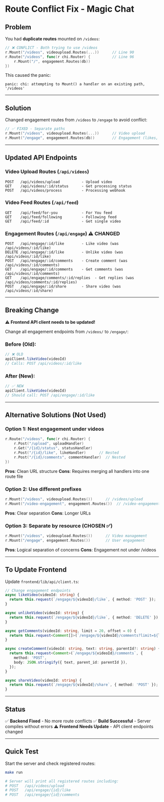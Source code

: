 # Route Conflict Fix - Magic Chat

## Problem

You had **duplicate routes** mounted on `/videos`:

```go
// ❌ CONFLICT - Both trying to use /videos
r.Mount("/videos", videoupload.Routes(...))      // Line 90
r.Route("/videos", func(r chi.Router) {          // Line 96
    r.Mount("/", engagement.Routes(db))
})
```

This caused the panic:
```
panic: chi: attempting to Mount() a handler on an existing path, '/videos'
```

---

## Solution

Changed engagement routes from `/videos` to `/engage` to avoid conflict:

```go
// ✅ FIXED - Separate paths
r.Mount("/videos", videoupload.Routes(...))      // Video upload
r.Mount("/engage", engagement.Routes(db))        // Engagement (likes, comments)
```

---

## Updated API Endpoints

### Video Upload Routes (`/api/videos`)
```
POST   /api/videos/upload          - Upload video
GET    /api/videos/:id/status      - Get processing status
POST   /api/videos/process         - Processing webhook
```

### Video Feed Routes (`/api/feed`)
```
GET    /api/feed/for-you           - For You feed
GET    /api/feed/following         - Following feed
GET    /api/feed/:id               - Get single video
```

### Engagement Routes (`/api/engage`) ⚠️ **CHANGED**
```
POST   /api/engage/:id/like        - Like video (was /api/videos/:id/like)
DELETE /api/engage/:id/like        - Unlike video (was /api/videos/:id/like)
POST   /api/engage/:id/comments    - Create comment (was /api/videos/:id/comments)
GET    /api/engage/:id/comments    - Get comments (was /api/videos/:id/comments)
GET    /api/engage/comments/:id/replies  - Get replies (was /api/videos/comments/:id/replies)
POST   /api/engage/:id/share       - Share video (was /api/videos/:id/share)
```

---

## Breaking Change

⚠️ **Frontend API client needs to be updated!**

Change all engagement endpoints from `/videos/` to `/engage/`:

### Before (Old):
```typescript
// ❌ OLD
apiClient.likeVideo(videoId)
// Calls: POST /api/videos/:id/like
```

### After (New):
```typescript
// ✅ NEW
apiClient.likeVideo(videoId)
// Should call: POST /api/engage/:id/like
```

---

## Alternative Solutions (Not Used)

### Option 1: Nest engagement under videos
```go
r.Route("/videos", func(r chi.Router) {
    r.Post("/upload", uploadHandler)
    r.Get("/{id}/status", statusHandler)
    r.Post("/{id}/like", likeHandler)      // Nested
    r.Post("/{id}/comments", commentHandler)  // Nested
})
```
**Pros**: Clean URL structure
**Cons**: Requires merging all handlers into one route file

### Option 2: Use different prefixes
```go
r.Mount("/videos", videoupload.Routes())      // /videos/upload
r.Mount("/video-engagement", engagement.Routes())  // /video-engagement/:id/like
```
**Pros**: Clear separation
**Cons**: Longer URLs

### Option 3: Separate by resource (CHOSEN ✅)
```go
r.Mount("/videos", videoupload.Routes())      // Video management
r.Mount("/engage", engagement.Routes())       // User engagement
```
**Pros**: Logical separation of concerns
**Cons**: Engagement not under /videos

---

## To Update Frontend

Update `frontend/lib/api/client.ts`:

```typescript
// Change engagement endpoints
async likeVideo(videoId: string) {
  return this.request(`/engage/${videoId}/like`, { method: 'POST' });
}

async unlikeVideo(videoId: string) {
  return this.request(`/engage/${videoId}/like`, { method: 'DELETE' });
}

async getComments(videoId: string, limit = 20, offset = 0) {
  return this.request<Comment[]>(`/engage/${videoId}/comments?limit=${limit}&offset=${offset}`);
}

async createComment(videoId: string, text: string, parentId?: string) {
  return this.request<Comment>(`/engage/${videoId}/comments`, {
    method: 'POST',
    body: JSON.stringify({ text, parent_id: parentId }),
  });
}

async shareVideo(videoId: string) {
  return this.request(`/engage/${videoId}/share`, { method: 'POST' });
}
```

---

## Status

✅ **Backend Fixed** - No more route conflicts
✅ **Build Successful** - Server compiles without errors
⚠️ **Frontend Needs Update** - API client endpoints changed

---

## Quick Test

Start the server and check registered routes:
```bash
make run

# Server will print all registered routes including:
# POST   /api/videos/upload
# POST   /api/engage/{id}/like
# POST   /api/engage/{id}/comments
```
